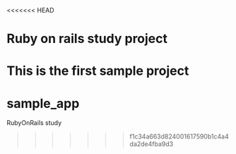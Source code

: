 <<<<<<< HEAD
# Ruby on rails study project

This is the first sample project
=======
sample_app
==========

RubyOnRails study
>>>>>>> f1c34a663d824001617590b1c4a4da2de4fba9d3

